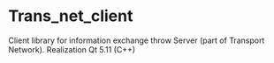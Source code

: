 # Trans_net_client
Client library for information exchange throw Server (part of Transport Network). 
Realization Qt 5.11 (C++)
